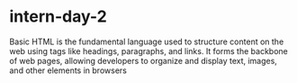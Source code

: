 # intern-day-2
Basic HTML is the fundamental language used to structure content on the web using tags like headings, paragraphs, and links. It forms the backbone of web pages, allowing developers to organize and display text, images, and other elements in browsers
